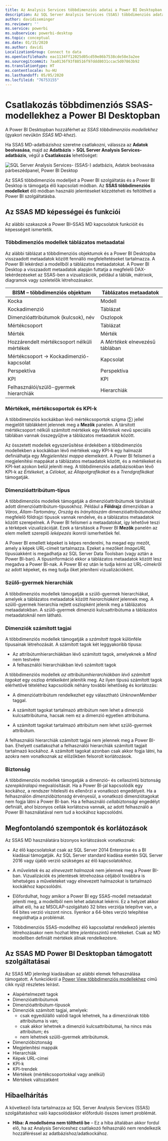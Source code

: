 ```yaml
---
title: Az Analysis Services többdimenziós adatai a Power BI Desktopban
description: Az SQL Server Analysis Services (SSAS) többdimenziós adatai a Power BI Desktopban
author: davidiseminger
ms.reviewer: ''
ms.service: powerbi
ms.subservice: powerbi-desktop
ms.topic: conceptual
ms.date: 01/15/2020
ms.author: davidi
LocalizationGroup: Connect to data
ms.openlocfilehash: eac1134ff12025d05cd59e86b7538cde58e3a2ee
ms.sourcegitcommit: 7aa0136f93f88516f97ddd8031ccac5d07863b92
ms.translationtype: HT
ms.contentlocale: hu-HU
ms.lasthandoff: 05/05/2020
ms.locfileid: "76753155"
---
```

# <a name="connect-to-ssas-multidimensional-models-in-power-bi-desktop"></a>Csatlakozás többdimenziós SSAS-modellekhez a Power BI Desktopban

A Power BI Desktopban hozzáférhet az *SSAS többdimenziós modellekhez* (gyakori nevükön *SSAS MD-khez*).

Ha SSAS MD-adatbázishoz szeretne csatlakozni, válassza az **Adatok beolvasása**, majd az **Adatbázis** > **SQL Server Analysis Services-adatbázis**, végül a **Csatlakozás** lehetőséget:

![SQL Server Analysis Services- (SSAS-) adatbázis, Adatok beolvasása párbeszédpanel, Power BI Desktop](media/desktop-ssas-multidimensional/ssas-multidimensional-2.png)

Az SSAS többdimenziós modelljeit a Power BI szolgáltatás és a Power BI Desktop is támogatja élő kapcsolati módban. Az **SSAS többdimenziós modelleket** élő módban használó jelentéseket közzéteheti és feltöltheti a Power BI szolgáltatásba.

## <a name="capabilities-and-features-of-ssas-md"></a>Az SSAS MD képességei és funkciói

Az alábbi szakaszok a Power BI–SSAS MD kapcsolatok funkcióit és képességeit ismertetik.

### <a name="tabular-metadata-of-multidimensional-models"></a>Többdimenziós modellek táblázatos metaadatai

Az alábbi táblázat a többdimenziós objektumok és a Power BI Desktopba visszaadott metaadatok között fennálló megfeleltetéseket tartalmazza. A Power BI lekérdezi a modellből a táblázatos metaadatokat. A Power BI Desktop a visszaadott metaadatok alapján futtatja a megfelelő DAX-lekérdezéseket az SSAS-ben a vizualizációk, például a táblák, mátrixok, diagramok vagy szeletelők létrehozásakor.

| BISM – többdimenziós objektum | Táblázatos metaadatok |
| --- | --- |
| Kocka |Modell |
| Kockadimenzió |Táblázat |
| Dimenzióattribútumok (kulcsok), név |Oszlopok |
| Mértékcsoport |Táblázat |
| Mérték |Mérték |
| Hozzárendelt mértékcsoport nélküli mértékek |A *Mértékek* elnevezésű táblában |
| Mértékcsoport -> Kockadimenzió-kapcsolat |Kapcsolat |
| Perspektíva |Perspektíva |
| KPI |KPI |
| Felhasználói/szülő-gyermek hierarchiák |Hierarchiák |

### <a name="measures-measure-groups-and-kpis"></a>Mértékek, mértékcsoportok és KPI-k

A többdimenziós kockákban lévő mértékcsoportok szigma (∑) jellel megjelölt táblákként jelennek meg a **Mezők** panelen. A társított mértékcsoport nélküli számított mértékek egy *Mértékek* nevű speciális táblában vannak összegyűjtve a táblázatos metaadatok között.

Az összetett modellek egyszerűsítése érdekében a többdimenziós modellekben a kockákban lévő mértékek vagy KPI-k egy halmazát definiálhatja egy *Megjelenítési mappa* elemeiként. A Power BI felismeri a megjelenítési mappákat a táblázatos metaadatok között, és a mértékeket és KPI-ket azokon belül jeleníti meg. A többdimenziós adatbázisokban lévő KPI-k az *Értékeket*, a *Célokat*, az *Állapotgrafikákat* és a *Trendgrafikákat* támogatják.

### <a name="dimension-attribute-type"></a>Dimenzióattribútum-típus

A többdimenziós modellek támogatják a dimenzióattribútumok társítását adott dimenzióattribútum-típusokhoz. Például a **Földrajz** dimenzióban a *Város*, *Állam-Tartomány*, *Ország* és *Irányítószám* dimenzióattribútumokhoz megfelelő földrajzi típusok vannak rendelve, és a táblázatos metaadatok között szerepelnek. A Power BI felismeri a metaadatokat, így lehetővé teszi a térképek vizualizációját. Ezek a társítások a Power BI **Mezők** panelén az elem mellett szereplő *leképezés* ikonról ismerhetőek fel.

A Power BI emellett képeket is képes renderelni, ha megad egy mezőt, amely a képek URL-címeit tartalmazza. Ezeket a mezőket *ImageURL* típusúakként is megadhatja az SQL Server Data Toolsban (vagy aztán a Power BI-ban). A típusinformáció ekkor a táblázatos metaadatok között lesz megadva a Power BI-nak. A Power BI ez után le tudja kérni az URL-címekről az adott képeket, és meg tudja őket jeleníteni vizualizációként.

### <a name="parent-child-hierarchies"></a>Szülő-gyermek hierarchiák

A többdimenziós modellek támogatják a szülő-gyermek hierarchiákat, amelyek a táblázatos metaadatok között *hierarchiaként* jelennek meg. A szülő-gyermek hierarchia rejtett oszlopként jelenik meg a táblázatos metaadatokban. A szülő-gyermek dimenzió kulcsattribútuma a táblázatos metaadatoknál nem látható.

### <a name="dimension-calculated-members"></a>Dimenziók számított tagjai

A többdimenziós modellek támogatják a *számított tagok* különféle típusainak létrehozását. A számított tagok két leggyakoribb típusa:

* Az attribútumhierarchiákban lévő számított tagok, amelyeknek a *Mind* nem testvére
* A felhasználói hierarchiákban lévő számított tagok

A többdimenziós modellek *az attribútumhierarchiákban lévő számított tagokat* egy oszlop értékeiként jelenítik meg. Az ilyen típusú számított tagok elérhetővé tételéhez kapcsolódik néhány további lehetőség és korlátozás:

* A dimenzióattribútum rendelkezhet egy választható *UnknownMember* taggal.

* A számított tagokat tartalmazó attribútum nem lehet a dimenzió kulcsattribútuma, hacsak nem ez a dimenzió egyetlen attribútuma.

* A számított tagokat tartalmazó attribútum nem lehet szülő-gyermek attribútum.

A felhasználói hierarchiák számított tagjai nem jelennek meg a Power BI-ban. Ehelyett csatlakozhat a felhasználói hierarchiák számított tagjait tartalmazó kockához. A számított tagokat azonban csak akkor fogja látni, ha azokra nem vonatkoznak az előzőkben felsorolt korlátozások.

### <a name="security"></a>Biztonság

A többdimenziós modellek támogatják a dimenzió- és cellaszintű biztonság *szerepköralapú* megvalósítását. Ha a Power BI-jal kapcsolódik egy kockához, a rendszer hitelesíti és ellenőrzi a vonatkozó engedélyeit. Ha a felhasználón *dimenzióbiztonság* érvényesül, a vonatkozó dimenziótagokat nem fogja látni a Power BI-ban. Ha a felhasználó *cellabiztonsági* engedélyt definiált, ahol bizonyos cellák korlátozva vannak, az adott felhasználó a Power BI használatával nem tud a kockához kapcsolódni.

## <a name="considerations-and-limitations"></a>Megfontolandó szempontok és korlátozások

Az SSAS MD használatára bizonyos korlátozások vonatkoznak:

* Az élő kapcsolatokat csak az SQL Server 2014 Enterprise és a BI kiadásai támogatják. Az SQL Server standard kiadása esetén SQL Server 2016 vagy újabb verzió szükséges az élő kapcsolatokhoz.

* A *műveletek* és az *elnevezett halmazok* nem jelennek meg a Power BI-ban. Vizualizációk és jelentések létrehozása céljából továbbra is lehetséges a műveleteket vagy elnevezett halmazokat is tartalmazó kockákhoz kapcsolódni.

* Előfordulhat, hogy amikor a Power BI egy SSAS-modell metaadatait jeleníti meg, a modellből nem lehet adatokat lekérni. Ez a helyzet akkor állhat elő, ha az MSOLAP-szolgáltató 32 bites verziója telepítve van, a 64 bites verzió viszont nincs. Ilyenkor a 64-bites verzió telepítése megoldhatja a problémát.

* Többdimenziós SSAS-modellhez élő kapcsolattal rendelkező jelentés létrehozásakor nem hozhat létre *jelentésszintű* mértékeket. Csak az MD modellben definiált mértékek állnak rendelkezésre.

## <a name="supported-features-of-ssas-md-in-power-bi-desktop"></a>Az SSAS MD Power BI Desktopban támogatott szolgáltatásai

Az SSAS MD jelenlegi kiadásában az alábbi elemek felhasználása támogatott. A funkciókról a [Power View többdimenziós modellekhez](/sql/analysis-services/multidimensional-models/understanding-power-view-for-multidimensional-models?view=sql-server-2014) című cikk nyújt részletes leírást.

* Alapértelmezett tagok
* Dimenzióattribútumok
* Dimenzióattribútum-típusok
* Dimenziók számított tagjai, amelyek:
  * csak egyedülálló valódi tagok lehetnek, ha a dimenziónak több attribútuma is van;
  * csak akkor lehetnek a dimenzió kulcsattribútumai, ha nincs más attribútum; és
  * nem lehetnek szülő-gyermek attribútumok.
* Dimenzióbiztonság
* Megjelenítési mappák
* Hierarchiák
* Képek URL-címei
* KPI-k
* KPI-trendek
* Mértékek (mértékcsoportokkal vagy anélkül)
* Mértékek változatként

## <a name="troubleshooting"></a>Hibaelhárítás

A következő lista tartalmazza az SQL Server Analysis Services (SSAS) szolgáltatáshoz való kapcsolódáskor előforduló összes ismert problémát.

* **Hiba: A modellséma nem tölthető be** – Ez a hiba általában akkor fordul elő, ha az Analysis Serviceshez csatlakozó felhasználó nem rendelkezik hozzáféréssel az adatbázishoz/adatkockához.
